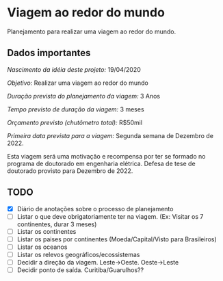 # Viagem ao redor do mundo

Planejamento para realizar uma viagem ao redor do mundo.


## Dados importantes

_Nascimento da idéia deste projeto:_ 19/04/2020

*Objetivo:* Realizar uma viagem ao redor do mundo

_Duração prevista do planejamento da viagem:_ 3 Anos

_Tempo previsto de duração da viagem:_ 3 meses

_Orçamento previsto (chutômetro total):_ R$50mil 

_Primeira data prevista para a viagem:_ Segunda semana de Dezembro de 2022.

Esta viagem será uma motivação e recompensa por ter se formado no programa de doutorado em engenharia elétrica. Defesa de tese de doutorado provisto para Dezembro de 2022.



## TODO

- [X] Diário de anotações sobre o processo de planejamento
- [ ] Listar o que deve obrigatoriamente ter na viagem. (Ex: Visitar os 7 continentes, durar 3 meses) 
- [ ] Listar os continentes
- [ ] Listar os paises por continentes (Moeda/Capital/Visto para Brasileiros)
- [ ] Listar os oceanos
- [ ] Listar os relevos geográficos/ecossistemas
- [ ] Decidir a direção da viagem. Leste->Oeste. Oeste->Leste
- [ ] Decidir ponto de saída. Curitiba/Guarulhos??
